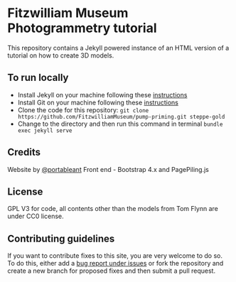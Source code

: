 # Fitzwilliam Museum Photogrammetry tutorial

This repository contains a Jekyll powered instance of an HTML version of a tutorial on how to create 3D models.

## To run locally

* Install Jekyll on your machine following these [instructions](https://jekyllrb.com/docs/installation/)
* Install Git on your machine following these [instructions](https://git-scm.com/book/en/v2/Getting-Started-Installing-Git)
* Clone the code for this repository:
   `git clone https://github.com/FitzwilliamMuseum/pump-priming.git steppe-gold`
* Change to the directory and then run this command in terminal `bundle exec jekyll serve`


## Credits

Website by [@portableant](https://github.com/portableant)
Front end - Bootstrap 4.x and PagePiling.js

## License

GPL V3 for code, all contents other than the models from Tom Flynn are under CC0 license.


## Contributing guidelines

If you want to contribute fixes to this site, you are very welcome to do so. To do this, either add a [bug report under issues](https://github.com/FitzwilliamMuseum/pump-priming/issues) or fork the repository and create a new branch for proposed fixes and then submit a pull request.
